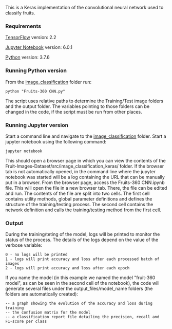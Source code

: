 This is a Keras implementation of the convolutional neural network used to classify fruits.

### Requirements ###

[TensorFlow](https://www.tensorflow.org/) version: 2.2

[Jupyter Notebook](https://jupyter.org/) version: 6.0.1

[Python](https://www.python.org/) version: 3.7.6

### Running Python version ###

From the [image_classification]() folder run:

    python "Fruits-360 CNN.py"

The script uses relative paths to determine the Training/Test image folders and the output folder.
The variables pointing to those folders can be changed in the code, if the script must be run from other places. 
### Running Jupyter version ###

Start a command line and navigate to the [image_classification]() folder. Start a jupyter notebook using the following command:
  
    jupyter notebook
    
This should open a browser page in which you can view the contents of the Fruit-Images-Dataset/src/image_classification_keras/ folder. 
If the browser tab is not automatically opened, in the command line where the jupyter notebook was started will be a log containing the 
URL that can be manually put in a browser. From the browser page, access the Fruits-360 CNN.ipynb file. This will open the file in a new 
browser tab. There, the file can be edited and run. The contents of the file are split into two cells. The first cell contains utility methods, 
global parameter definitions and defines the structure of the training/testing process. The second cell contains the network definition and 
calls the training/testing method from the first cell.

### Output ###

During the training/teting of the model, logs will be printed to monitor the status of the process. The details of the logs depend on the value of the verbose variable:

    0 - no logs will be printed
    1 - logs will print accuracy and loss after each processed batch of images
    2 - logs will print accuracy and loss after each epoch
    
If you name the model (in this example we named the model "fruit-360 model", as can be seen in the second cell of the notebook), the code will generate several files under the output_files/model_name folders (the folders are automatically created):

    -- a graph showing the evolution of the accuracy and loss during training
    -- the confusion matrix for the model
    -- a classification report file detailing the precision, recall and F1-score per class
